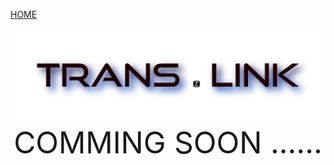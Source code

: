 <!--
 * @Description: 
 * @Date: 2020-12-20 11:48:01
 * @LastEditors: CK.Zh
 * @LastEditTime: 2020-12-21 00:19:27
 * @FilePath: \undefinede:\source\translink\translink.github.io\README.md
-->
[HOME](http://trans.link/)



<div align=center><img width = '800' height ='150' src ="./imgs/Trans.Link.svg"/></div>

<div align=center><font size='70'>COMMING SOON ......</font></div>
